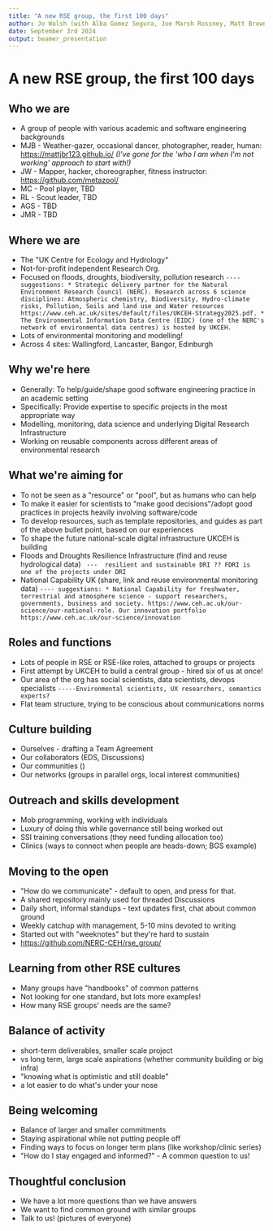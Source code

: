 ```yaml
---
title: "A new RSE group, the first 100 days"
author: Jo Walsh (with Alba Gomez Segura, Joe Marsh Rossney, Matt Brown, Matt Coole and Robin Long)
date: September 3rd 2024
output: beamer_presentation
---
```


# A new RSE group, the first 100 days

## Who we are

* A group of people with various academic and software engineering backgrounds
* MJB - Weather-gazer, occasional dancer, photographer, reader, human: https://mattjbr123.github.io/ _(I've gone for the 'who I am when I'm not working' approach to start with!)_
* JW - Mapper, hacker, choreographer, fitness instructor: https://github.com/metazool/ 
* MC - Pool player, TBD
* RL - Scout leader, TBD
* AGS - TBD
* JMR - TBD 

## Where we are 

* The "UK Centre for Ecology and Hydrology"
* Not-for-profit independent Research Org.
* Focused on floods, droughts, biodiversity, pollution research `---- suggestions: * Strategic delivery partner for the Natural Environment Research Council (NERC). Research across 6 science disciplines: Atmospheric chemistry, Biodiversity, Hydro-climate risks, Pollution, Soils and land use and Water resources https://www.ceh.ac.uk/sites/default/files/UKCEH-Strategy2025.pdf. * The Environmental Information Data Centre (EIDC) (one of the NERC's network of environmental data centres) is hosted by UKCEH. `
* Lots of environmental monitoring and modelling!
* Across 4 sites: Wallingford, Lancaster, Bangor, Edinburgh

## Why we're here

* Generally: To help/guide/shape good software engineering practice in an academic setting
* Specifically: Provide expertise to specific projects in the most appropriate way
* Modelling, monitoring, data science and underlying Digital Research Infrastructure
* Working on reusable components across different areas of environmental research  

## What we're aiming for

* To not be seen as a "resource" or "pool", but as humans who can help
* To make it easier for scientists to "make good decisions"/adopt good practices in projects heavily involving software/code
* To develop resources, such as template repositories, and guides as part of the above bullet point, based on our experiences
* To shape the future national-scale digital infrastructure UKCEH is building
* Floods and Droughts Resilience Infrastructure (find and reuse hydrological data) ` ---  resilient and sustainable DRI ?? FDRI is one of the projects under DRI`
* National Capability UK (share, link and reuse environmental monitoring data) `---- suggestions: * National Capability for freshwater, terrestrial and atmosphere science - support researchers, 
governments, business and society. https://www.ceh.ac.uk/our-science/our-national-role. Our innovation portfolio https://www.ceh.ac.uk/our-science/innovation`

## Roles and functions

* Lots of people in RSE or RSE-like roles, attached to groups or projects
* First attempt by UKCEH to build a central group - hired six of us at once!
* Our area of the org has social scientists, data scientists, devops specialists `-----Environmental scientists, UX researchers, semantics experts?`
* Flat team structure, trying to be conscious about communications norms 

## Culture building

* Ourselves - drafting a Team Agreement
* Our collaborators (EDS, Discussions)
* Our communities ()
* Our networks (groups in parallel orgs, local interest communities)

## Outreach and skills development

* Mob programming, working with individuals
* Luxury of doing this while governance still being worked out
* SSI training conversations (they need funding allocation too)
* Clinics (ways to connect when people are heads-down; BGS example)

## Moving to the open

* "How do we communicate" - default to open, and press for that.
* A shared repository mainly used for threaded Discussions
* Daily short, informal standups - text updates first, chat about common ground
* Weekly catchup with management, 5-10 mins devoted to writing
* Started out with "weeknotes" but they're hard to sustain
* https://github.com/NERC-CEH/rse_group/

## Learning from other RSE cultures
* Many groups have "handbooks" of common patterns
* Not looking for one standard, but lots more examples!
* How many RSE groups' needs are the same? 

## Balance of activity

* short-term deliverables, smaller scale project
* vs long term, large scale aspirations (whether community building or big infra)
* "knowing what is optimistic and still doable"
* a lot easier to do what's under your nose

## Being welcoming

* Balance of larger and smaller commitments
* Staying aspirational while not putting people off
* Finding ways to focus on longer term plans (like workshop/clinic series)
* "How do I stay engaged and informed?" - A common question to us!

## Thoughtful conclusion

* We have a lot more questions than we have answers
* We want to find common ground with similar groups
* Talk to us! (pictures of everyone)

